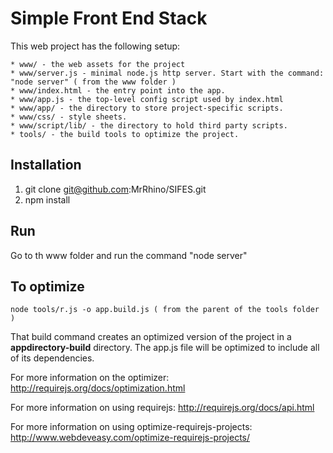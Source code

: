 Simple Front End Stack
=========

This web project has the following setup:

	* www/ - the web assets for the project
	* www/server.js - minimal node.js http server. Start with the command: "node server" ( from the www folder )
    * www/index.html - the entry point into the app.
    * www/app.js - the top-level config script used by index.html
    * www/app/ - the directory to store project-specific scripts.
    * www/css/ - style sheets.
    * www/script/lib/ - the directory to hold third party scripts.
	* tools/ - the build tools to optimize the project.


Installation
---------
1. git clone git@github.com:MrRhino/SIFES.git<br>
2. npm install<br>

Run
---------
Go to th www folder and run the command "node server"


To optimize
---------

	node tools/r.js -o app.build.js ( from the parent of the tools folder )

That build command creates an optimized version of the project in a
**appdirectory-build** directory. The app.js file will be optimized to include
all of its dependencies.

For more information on the optimizer:
http://requirejs.org/docs/optimization.html

For more information on using requirejs:
http://requirejs.org/docs/api.html

For more information on using optimize-requirejs-projects:
http://www.webdeveasy.com/optimize-requirejs-projects/
